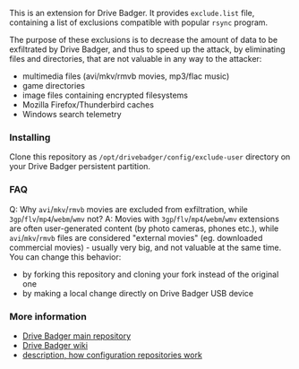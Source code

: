 This is an extension for Drive Badger. It provides `exclude.list` file, containing a list of exclusions compatible with popular `rsync` program.

The purpose of these exclusions is to decrease the amount of data to be exfiltrated by Drive Badger, and thus to speed up the attack,
by eliminating files and directories, that are not valuable in any way to the attacker:

- multimedia files (avi/mkv/rmvb movies, mp3/flac music)
- game directories
- image files containing encrypted filesystems
- Mozilla Firefox/Thunderbird caches
- Windows search telemetry

### Installing

Clone this repository as `/opt/drivebadger/config/exclude-user` directory on your Drive Badger persistent partition.

### FAQ

Q: Why `avi`/`mkv`/`rmvb` movies are excluded from exfiltration, while `3gp`/`flv`/`mp4`/`webm`/`wmv` not?
A: Movies with `3gp`/`flv`/`mp4`/`webm`/`wmv` extensions are often user-generated content (by photo cameras, phones etc.), while `avi`/`mkv`/`rmvb` files
are considered "external movies" (eg. downloaded commercial movies) - usually very big, and not valuable at the same time. You can change this behavior:

- by forking this repository and cloning your fork instead of the original one
- by making a local change directly on Drive Badger USB device


### More information

- [Drive Badger main repository](https://github.com/drivebadger/drivebadger)
- [Drive Badger wiki](https://github.com/drivebadger/drivebadger/wiki)
- [description, how configuration repositories work](https://github.com/drivebadger/drivebadger/wiki/Configuration-repositories)
